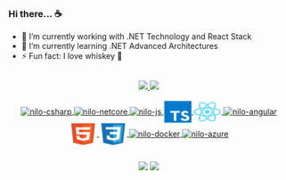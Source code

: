 ### Hi there... ☕


- 🔭 I’m currently working with .NET Technology and React Stack
- 🌱 I’m currently learning .NET Advanced Architectures
- ⚡ Fun fact: I love whiskey 🥃

##

<div align="center">
  <a href="https://github.com/niloiturra">
  <img height="180em" src="https://github-readme-stats.vercel.app/api?username=niloiturra&show_icons=true&title_color=38ab30&text_color=2fd42f&bg_color=000000&icon_color=2ab02a&include_all_commits=true&count_private=true"/>
  <img height="180em" src="https://github-readme-stats.vercel.app/api/top-langs/?username=niloiturra&layout=compact&langs_count=7&title_color=38ab30&text_color=2fd42f&bg_color=000000"/>
</div>
  
  <div align="center"><br>
  <img align="center" alt="nilo-csharp" height="40" width="50" src="https://cdn.jsdelivr.net/gh/devicons/devicon/icons/csharp/csharp-original.svg">
  <img align="center" alt="nilo-netcore" height="40" width="50" src="https://cdn.jsdelivr.net/gh/devicons/devicon/icons/dotnetcore/dotnetcore-original.svg">
  <img align="center" alt="nilo-js" height="40" width="50" src="https://cdn.jsdelivr.net/gh/devicons/devicon/icons/javascript/javascript-original.svg">
  <img align="center" alt="nilo-ts" height="40" width="50" src="https://raw.githubusercontent.com/devicons/devicon/master/icons/typescript/typescript-plain.svg">
  <img align="center" alt="nilo-react" height="40" width="50" src="https://raw.githubusercontent.com/devicons/devicon/master/icons/react/react-original.svg">
  <img align="center" alt="nilo-angular" height="40" width="50" src="https://cdn.jsdelivr.net/gh/devicons/devicon/icons/angularjs/angularjs-original.svg">
  <img align="center" alt="nilo-HTML" height="40" width="50" src="https://raw.githubusercontent.com/devicons/devicon/master/icons/html5/html5-original.svg">
  <img align="center" alt="nilo-CSS" height="40" width="50" src="https://raw.githubusercontent.com/devicons/devicon/master/icons/css3/css3-original.svg">
  <img align="center" alt="nilo-docker" height="40" width="50" src="https://cdn.jsdelivr.net/gh/devicons/devicon/icons/docker/docker-original-wordmark.svg">
  <img align="center" alt="nilo-azure" height="40" width="50" src="https://cdn.jsdelivr.net/gh/devicons/devicon/icons/azure/azure-original.svg">
</div>
  
##
  
<div align="center">
  <a href="https://stackoverflow.com/users/11952219/nilo-alan" target="_blank"><img src="https://aleen42.github.io/badges/src/stackoverflow.svg" target="_blank"></a>
  <a href="https://www.linkedin.com/in/nilo-alan/" target="_blank"><img src="https://img.shields.io/badge/LinkedIn-0077B5?style=for-the-badge&logo=linkedin&logoColor=white" target="_blank"></a>
</div>
